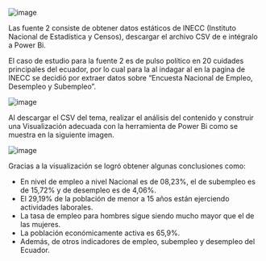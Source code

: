 
![image](https://user-images.githubusercontent.com/74938678/156794002-dc49a193-1004-4484-98f2-44d6b33568df.png)

Las fuente 2 consiste de obtener datos estáticos de INECC (Instituto Nacional de Estadística y Censos), descargar el archivo CSV de e intégralo a Power Bi. 

El caso de estudio para la fuente 2 es de pulso político en 20 cuidades principales del ecuador, por lo cual para la al indagar al en la pagina de INECC se decidió por extraer datos sobre “Encuesta Nacional de Empleo, Desempleo y Subempleo”. 

![image](https://user-images.githubusercontent.com/74938678/156798299-d0de1ec7-6838-4cc5-82da-6fc2528e2737.png)

Al descargar el CSV del tema, realizar el análisis del contenido y construir una Visualización adecuada con la herramienta de Power Bi como se muestra en la siguiente imagen.

![image](https://user-images.githubusercontent.com/74938678/156800515-134cc53b-4d76-4804-84ae-c07f4972cb95.png)

Gracias a la visualización se logró obtener algunas conclusiones como:
- En nivel de empleo a nivel Nacional es de 08,23%, el de subempleo es de 15,72% y de desempleo es de 4,06%. 
- El 29,19% de la población de menor a 15 años están ejerciendo actividades laborales.
- La tasa de empleo para hombres sigue siendo mucho mayor que el de las mujeres.
- La población económicamente activa es 65,9%.
- Además, de otros indicadores de empleo, subempleo y desempleo del Ecuador. 
